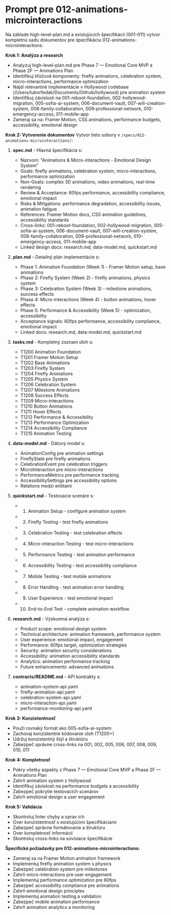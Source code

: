 # Prompt pre 012-animations-microinteractions

Na základe high-level-plan.md a existujúcich špecifikácií (001-011) vytvor kompletnú sadu dokumentov pre špecifikáciu 012-animations-microinteractions:

**Krok 1: Analýza a research**
- Analyzuj high-level-plan.md pre Phase 7 — Emotional Core MVP a Phase 2F — Animations Plan
- Identifikuj kľúčové komponenty: firefly animations, celebration system, micro-interactions, performance optimization
- Nájdi relevantné implementácie v Hollywood codebase (/Users/luborfedak/Documents/Github/hollywood) pre animation system
- Identifikuj závislosti na 001-reboot-foundation, 002-hollywood-migration, 005-sofia-ai-system, 006-document-vault, 007-will-creation-system, 008-family-collaboration, 009-professional-network, 010-emergency-access, 011-mobile-app
- Zameraj sa na: Framer Motion, CSS animations, performance budgets, accessibility, emotional design

**Krok 2: Vytvorenie dokumentov**
Vytvor tieto súbory v `/specs/012-animations-microinteractions/`:

1. **spec.md** - Hlavná špecifikácia s:
   - Názvom: "Animations & Micro-interactions - Emotional Design System"
   - Goals: firefly animations, celebration system, micro-interactions, performance optimization
   - Non-Goals: complex 3D animations, video animations, real-time rendering
   - Review & Acceptance: 60fps performance, accessibility compliance, emotional impact
   - Risks & Mitigations: performance degradation, accessibility issues, animation fatigue
   - References: Framer Motion docs, CSS animation guidelines, accessibility standards
   - Cross-links: 001-reboot-foundation, 002-hollywood-migration, 005-sofia-ai-system, 006-document-vault, 007-will-creation-system, 008-family-collaboration, 009-professional-network, 010-emergency-access, 011-mobile-app
   - Linked design docs: research.md, data-model.md, quickstart.md

2. **plan.md** - Detailný plán implementácie s:
   - Phase 1: Animation Foundation (Week 1) - Framer Motion setup, base animations
   - Phase 2: Firefly System (Week 2) - firefly animations, physics system
   - Phase 3: Celebration System (Week 3) - milestone animations, success effects
   - Phase 4: Micro-interactions (Week 4) - button animations, hover effects
   - Phase 5: Performance & Accessibility (Week 5) - optimization, accessibility
   - Acceptance signals: 60fps performance, accessibility compliance, emotional impact
   - Linked docs: research.md, data-model.md, quickstart.md

3. **tasks.md** - Kompletný zoznam úloh s:
   - T1200 Animation Foundation
   - T1201 Framer Motion Setup
   - T1202 Base Animations
   - T1203 Firefly System
   - T1204 Firefly Animations
   - T1205 Physics System
   - T1206 Celebration System
   - T1207 Milestone Animations
   - T1208 Success Effects
   - T1209 Micro-interactions
   - T1210 Button Animations
   - T1211 Hover Effects
   - T1212 Performance & Accessibility
   - T1213 Performance Optimization
   - T1214 Accessibility Compliance
   - T1215 Animation Testing

4. **data-model.md** - Dátový model s:
   - AnimationConfig pre animation settings
   - FireflyState pre firefly animations
   - CelebrationEvent pre celebration triggers
   - MicroInteraction pre micro-interactions
   - PerformanceMetrics pre performance tracking
   - AccessibilitySettings pre accessibility options
   - Relations medzi entitami

5. **quickstart.md** - Testovacie scenáre s:
   - 1) Animation Setup - configure animation system
   - 2) Firefly Testing - test firefly animations
   - 3) Celebration Testing - test celebration effects
   - 4) Micro-interaction Testing - test micro-interactions
   - 5) Performance Testing - test animation performance
   - 6) Accessibility Testing - test accessibility compliance
   - 7) Mobile Testing - test mobile animations
   - 8) Error Handling - test animation error handling
   - 9) User Experience - test emotional impact
   - 10) End-to-End Test - complete animation workflow

6. **research.md** - Výskumná analýza s:
   - Product scope: emotional design system
   - Technical architecture: animation framework, performance system
   - User experience: emotional impact, engagement
   - Performance: 60fps target, optimization strategies
   - Security: animation security considerations
   - Accessibility: animation accessibility standards
   - Analytics: animation performance tracking
   - Future enhancements: advanced animations

7. **contracts/README.md** - API kontrakty s:
   - animation-system-api.yaml
   - firefly-animation-api.yaml
   - celebration-system-api.yaml
   - micro-interaction-api.yaml
   - performance-monitoring-api.yaml

**Krok 3: Konzistentnosť**
- Použi rovnaký formát ako 005-sofia-ai-system
- Zachovaj konzistentné kódovanie úloh (T1200+)
- Udržuj konzistentný štýl a štruktúru
- Zabezpeč správne cross-links na 001, 002, 005, 006, 007, 008, 009, 010, 011

**Krok 4: Kompletnosť**
- Pokry všetky aspekty z Phase 7 — Emotional Core MVP a Phase 2F — Animations Plan
- Zahrň animation system z Hollywood
- Identifikuj závislosti na performance budgets a accessibility
- Zabezpeč pokrytie testovacích scenárov
- Zahrň emotional design a user engagement

**Krok 5: Validácia**
- Skontroluj linter chyby a oprav ich
- Over konzistentnosť s existujúcimi špecifikáciami
- Zabezpeč správne formátovanie a štruktúru
- Over kompletnosť informácií
- Skontroluj cross-links na súvisiace špecifikácie

**Špecifické požiadavky pre 012-animations-microinteractions:**
- Zameraj sa na Framer Motion animation framework
- Implementuj firefly animation system s physics
- Zabezpeč celebration system pre milestones
- Zahrň micro-interactions pre user engagement
- Implementuj performance optimization pre 60fps
- Zabezpeč accessibility compliance pre animations
- Zahrň emotional design principles
- Implementuj animation testing a validation
- Zabezpeč mobile animation performance
- Zahrň animation analytics a monitoring
